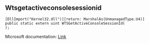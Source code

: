 ## Wtsgetactiveconsolesessionid

```
[DllImport("Kernel32.dll")][return: MarshalAs(UnmanagedType.U4)]
public static extern uint WTSGetActiveConsoleSessionId(
);
```

Microsoft documentation: [Link](https://learn.microsoft.com/en-us/windows/win32/api/winbase/nf-winbase-wtsgetactiveconsolesessionid)
